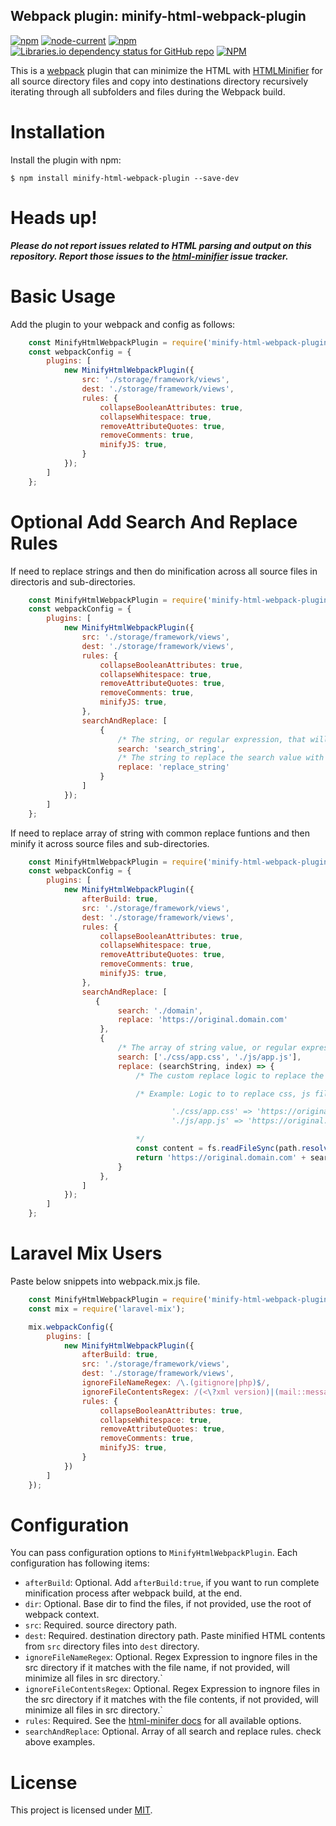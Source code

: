 ## Webpack plugin: minify-html-webpack-plugin

[![npm](https://img.shields.io/npm/v/minify-html-webpack-plugin)](https://www.npmjs.com/package/minify-html-webpack-plugin)
[![node-current](https://img.shields.io/node/v/minify-html-webpack-plugin)](https://nodejs.org)
[![npm](https://img.shields.io/npm/dm/minify-html-webpack-plugin)](https://npmcharts.com/compare/minify-html-webpack-plugin?minimal=true)
[![Libraries.io dependency status for GitHub repo](https://img.shields.io/librariesio/github/ashutoshSce/minify-html-webpack-plugin)](https://github.com/kangax/html-minifier)
[![NPM](https://img.shields.io/npm/l/minify-html-webpack-plugin)](https://www.npmjs.com/package/minify-html-webpack-plugin)

This is a [webpack](http://webpack.github.io/) plugin that can minimize the HTML with [HTMLMinifier](https://www.npmjs.com/package/html-minifier) for all source directory files and copy into destinations directory recursively iterating through all subfolders and files during the Webpack build.

Installation
============
Install the plugin with npm:
```shell
$ npm install minify-html-webpack-plugin --save-dev
```

Heads up!
===========
_**Please do not report issues related to HTML parsing and output on this repository. Report those issues to the [html-minifier](https://github.com/kangax/html-minifier/issues) issue tracker.**_

Basic Usage
===========
Add the plugin to your webpack and config as follows:

```javascript
    const MinifyHtmlWebpackPlugin = require('minify-html-webpack-plugin');
    const webpackConfig = {
        plugins: [
            new MinifyHtmlWebpackPlugin({
                src: './storage/framework/views',
                dest: './storage/framework/views',
                rules: {
                    collapseBooleanAttributes: true,
                    collapseWhitespace: true,
                    removeAttributeQuotes: true,
                    removeComments: true,
                    minifyJS: true,
                }
            });
        ]
    };
```

Optional Add Search And Replace Rules
=================
If need to replace strings and then do minification across all source files in directoris and sub-directories.

```javascript
    const MinifyHtmlWebpackPlugin = require('minify-html-webpack-plugin');
    const webpackConfig = {
        plugins: [
            new MinifyHtmlWebpackPlugin({
                src: './storage/framework/views',
                dest: './storage/framework/views',
                rules: {
                    collapseBooleanAttributes: true,
                    collapseWhitespace: true,
                    removeAttributeQuotes: true,
                    removeComments: true,
                    minifyJS: true,
                },
                searchAndReplace: [
                    {
                        /* The string, or regular expression, that will be replaced by the new value */
                        search: 'search_string',
                        /* The string to replace the search value with */
                        replace: 'replace_string' 
                    }
                ]
            });
        ]
    };
```

If need to replace array of string with common replace funtions and then minify it across source files and sub-directories.

```javascript
    const MinifyHtmlWebpackPlugin = require('minify-html-webpack-plugin');
    const webpackConfig = {
        plugins: [
            new MinifyHtmlWebpackPlugin({
                afterBuild: true,
                src: './storage/framework/views',
                dest: './storage/framework/views',
                rules: {
                    collapseBooleanAttributes: true,
                    collapseWhitespace: true,
                    removeAttributeQuotes: true,
                    removeComments: true,
                    minifyJS: true,
                },
                searchAndReplace: [
                   {
                        search: './domain',
                        replace: 'https://original.domain.com'
                    },
                    {
                        /* The array of string value, or regular expression, that will be replaced by the new value returened from replace function */
                        search: ['./css/app.css', './js/app.js'],
                        replace: (searchString, index) => {
                            /* The custom replace logic to replace the search value with */

                            /* Example: Logic to to replace css, js file names with full domain name as prefix and version as suffix to it.

                                    './css/app.css' => 'https://original.domain.com/css/app.css?id=91352d1f26a97b89f271'
                                    './js/app.js' => 'https://original.domain.com/js/app.js?id=a1f1ae0cfce9bc2d3ce6'

                            */
                            const content = fs.readFileSync(path.resolve('/real/path/of/file', searchString), 'utf8');
                            return 'https://original.domain.com' + searchString.substring(1) + '?id=' + md5(content).substr(0, 20);
                        }
                    },
                ]
            });
        ]
    };
```


Laravel Mix Users
=================
Paste below snippets into webpack.mix.js file.

```javascript
    const MinifyHtmlWebpackPlugin = require('minify-html-webpack-plugin');
    const mix = require('laravel-mix');

    mix.webpackConfig({
        plugins: [
            new MinifyHtmlWebpackPlugin({
                afterBuild: true,
                src: './storage/framework/views',
                dest: './storage/framework/views',
                ignoreFileNameRegex: /\.(gitignore|php)$/,
                ignoreFileContentsRegex: /(<\?xml version)|(mail::message)/,
                rules: {
                    collapseBooleanAttributes: true,
                    collapseWhitespace: true,
                    removeAttributeQuotes: true,
                    removeComments: true,
                    minifyJS: true,
                }
            })
        ]
    });
```

Configuration
=============

You can pass configuration options to `MinifyHtmlWebpackPlugin`. Each configuration has following items:

- `afterBuild`: Optional. Add `afterBuild:true`, if you want to run complete minification process after webpack build, at the end.
- `dir`: Optional. Base dir to find the files, if not provided, use the root of webpack context.
- `src`: Required. source directory path.
- `dest`: Required. destination directory path. Paste minified HTML contents from `src` directory files into `dest` directory.
- `ignoreFileNameRegex`: Optional. Regex Expression to ingnore files in the src directory if it matches with the file name, if not provided, will minimize all files in src directory.`
- `ignoreFileContentsRegex`: Optional. Regex Expression to ingnore files in the src directory if it matches with the file contents, if not provided, will minimize all files in src directory.`
- `rules`: Required. See the [html-minifer docs](https://github.com/kangax/html-minifier) for all available options.
- `searchAndReplace`: Optional. Array of all search and replace rules. check above examples.

# License

This project is licensed under [MIT](https://github.com/ashutoshSce/minify-html-webpack-plugin/blob/master/LICENSE).